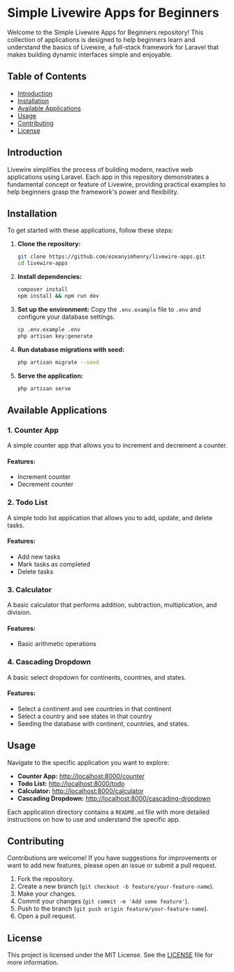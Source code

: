 # Simple Livewire Apps for Beginners

Welcome to the Simple Livewire Apps for Beginners repository! This collection of applications is designed to help beginners learn and understand the basics of Livewire, a full-stack framework for Laravel that makes building dynamic interfaces simple and enjoyable.

## Table of Contents

- [Introduction](#introduction)
- [Installation](#installation)
- [Available Applications](#available-applications)
- [Usage](#usage)
- [Contributing](#contributing)
- [License](#license)

## Introduction

Livewire simplifies the process of building modern, reactive web applications using Laravel. Each app in this repository demonstrates a fundamental concept or feature of Livewire, providing practical examples to help beginners grasp the framework's power and flexibility.

## Installation

To get started with these applications, follow these steps:

1. **Clone the repository:**
    ```sh
    git clone https://github.com/ezeanyimhenry/livewire-apps.git
    cd livewire-apps
    ```

2. **Install dependencies:**
    ```sh
    composer install
    npm install && npm run dev
    ```

3. **Set up the environment:**
    Copy the `.env.example` file to `.env` and configure your database settings.
    ```sh
    cp .env.example .env
    php artisan key:generate
    ```

4. **Run database migrations with seed:**
    ```sh
    php artisan migrate --seed
    ```

5. **Serve the application:**
    ```sh
    php artisan serve
    ```

## Available Applications

### 1. Counter App

A simple counter app that allows you to increment and decrement a counter.

#### Features:
- Increment counter
- Decrement counter

### 2. Todo List

A simple todo list application that allows you to add, update, and delete tasks.

#### Features:
- Add new tasks
- Mark tasks as completed
- Delete tasks

### 3. Calculator

A basic calculator that performs addition, subtraction, multiplication, and division.

#### Features:
- Basic arithmetic operations

### 4. Cascading Dropdown

A basic select dropdown for continents, countries, and states.

#### Features:
- Select a continent and see countries in that continent
- Select a country and see states in that country
- Seeding the database with continent, countries, and states.

## Usage

Navigate to the specific application you want to explore:

- **Counter App:** [http://localhost:8000/counter](http://localhost:8000/counter)
- **Todo List:** [http://localhost:8000/todo](http://localhost:8000/todo)
- **Calculator:** [http://localhost:8000/calculator](http://localhost:8000/calculator)
- **Cascading Dropdown:** [http://localhost:8000/cascading-dropdown](http://localhost:8000/cascading-dropdown)

Each application directory contains a `README.md` file with more detailed instructions on how to use and understand the specific app.

## Contributing

Contributions are welcome! If you have suggestions for improvements or want to add new features, please open an issue or submit a pull request.

1. Fork the repository.
2. Create a new branch (`git checkout -b feature/your-feature-name`).
3. Make your changes.
4. Commit your changes (`git commit -m 'Add some feature'`).
5. Push to the branch (`git push origin feature/your-feature-name`).
6. Open a pull request.

## License

This project is licensed under the MIT License. See the [LICENSE](LICENSE) file for more information.